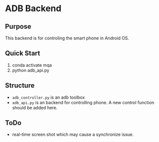 # ADB Backend

## Purpose

This backend is for controling the smart phone in Android OS.

## Quick Start

1. conda activate mqa
2. python adb_api.py

## Structure

- `adb_controller.py` is an adb toolbox
- `adb_api.py` is an backend for controlling phone. A new control function should be added here.

## ToDo
- real-time screen shot which may cause a synchronize issue.
